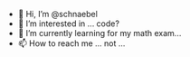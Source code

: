 - 👋 Hi, I’m @schnaebel
- 👀 I’m interested in ... code?
- 🌱 I’m currently learning for my math exam...
- 📫 How to reach me ... not ...

